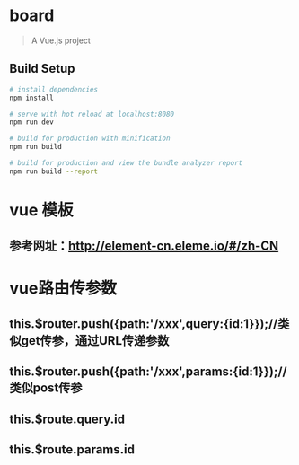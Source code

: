 # board

> A Vue.js project

## Build Setup

``` bash
# install dependencies
npm install

# serve with hot reload at localhost:8080
npm run dev

# build for production with minification
npm run build

# build for production and view the bundle analyzer report
npm run build --report
```

# vue 模板
## 参考网址：http://element-cn.eleme.io/#/zh-CN

# vue路由传参数
## this.$router.push({path:'/xxx',query:{id:1}});//类似get传参，通过URL传递参数
## this.$router.push({path:'/xxx',params:{id:1}});//类似post传参

## this.$route.query.id
## this.$route.params.id
